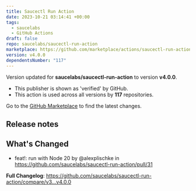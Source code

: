 ```yaml
---
title: Saucectl Run Action
date: 2023-10-21 03:14:41 +00:00
tags:
  - saucelabs
  - GitHub Actions
draft: false
repo: saucelabs/saucectl-run-action
marketplace: https://github.com/marketplace/actions/saucectl-run-action
version: v4.0.0
dependentsNumber: "117"
---
```



Version updated for **saucelabs/saucectl-run-action** to version **v4.0.0**.
- This publisher is shown as 'verified' by GitHub.
- This action is used across all versions by **117** repositories.

Go to the [GitHub Marketplace](https://github.com/marketplace/actions/saucectl-run-action) to find the latest changes.

## Release notes

## What's Changed
* feat!: run with Node 20 by @alexplischke in https://github.com/saucelabs/saucectl-run-action/pull/31


**Full Changelog**: https://github.com/saucelabs/saucectl-run-action/compare/v3...v4.0.0
